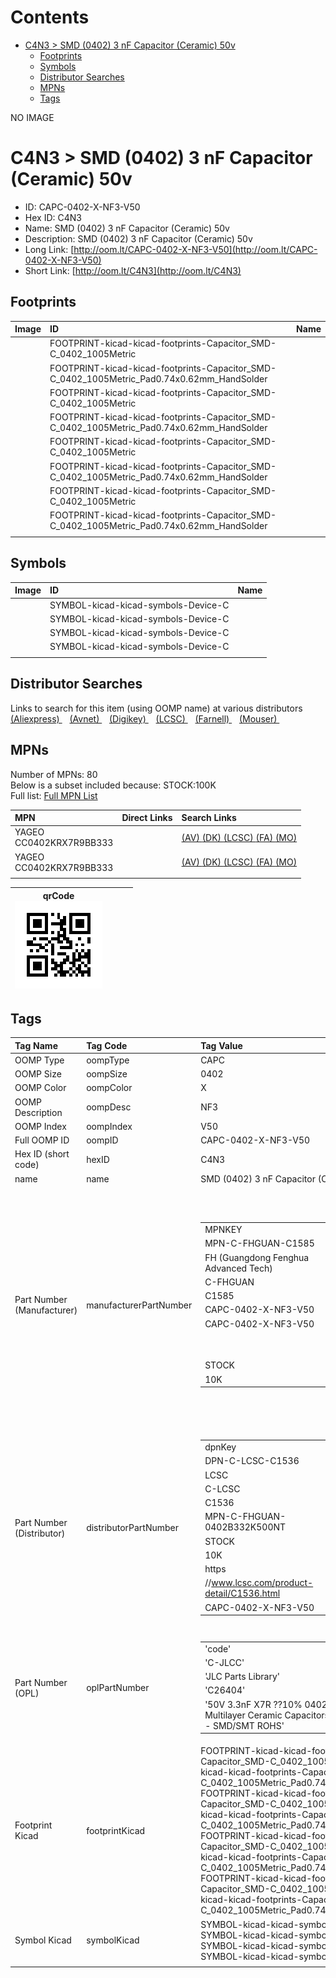 



Contents
========

* [C4N3 > SMD (0402) 3 nF Capacitor (Ceramic) 50v](#c4n3--smd-0402-3-nf-capacitor-ceramic-50v)
	* [Footprints](#footprints)
	* [Symbols](#symbols)
	* [Distributor Searches](#distributor-searches)
	* [MPNs](#mpns)
	* [Tags](#tags)
  
NO IMAGE  
# C4N3 > SMD (0402) 3 nF Capacitor (Ceramic) 50v

- ID: CAPC-0402-X-NF3-V50
- Hex ID: C4N3
- Name: SMD (0402) 3 nF Capacitor (Ceramic) 50v
- Description: SMD (0402) 3 nF Capacitor (Ceramic) 50v
- Long Link: [http://oom.lt/CAPC-0402-X-NF3-V50](http://oom.lt/CAPC-0402-X-NF3-V50)
- Short Link: [http://oom.lt/C4N3](http://oom.lt/C4N3)

## Footprints
  

|Image|ID|Name|
| :--- | :--- | :--- |
||FOOTPRINT-kicad-kicad-footprints-Capacitor_SMD-C_0402_1005Metric||
||FOOTPRINT-kicad-kicad-footprints-Capacitor_SMD-C_0402_1005Metric_Pad0.74x0.62mm_HandSolder||
||FOOTPRINT-kicad-kicad-footprints-Capacitor_SMD-C_0402_1005Metric||
||FOOTPRINT-kicad-kicad-footprints-Capacitor_SMD-C_0402_1005Metric_Pad0.74x0.62mm_HandSolder||
||FOOTPRINT-kicad-kicad-footprints-Capacitor_SMD-C_0402_1005Metric||
||FOOTPRINT-kicad-kicad-footprints-Capacitor_SMD-C_0402_1005Metric_Pad0.74x0.62mm_HandSolder||
||FOOTPRINT-kicad-kicad-footprints-Capacitor_SMD-C_0402_1005Metric||
||FOOTPRINT-kicad-kicad-footprints-Capacitor_SMD-C_0402_1005Metric_Pad0.74x0.62mm_HandSolder||
||||

## Symbols
  

|Image|ID|Name|
| :--- | :--- | :--- |
|![]()|SYMBOL-kicad-kicad-symbols-Device-C||
|![]()|SYMBOL-kicad-kicad-symbols-Device-C||
|![]()|SYMBOL-kicad-kicad-symbols-Device-C||
|![]()|SYMBOL-kicad-kicad-symbols-Device-C||
||||

## Distributor Searches
  
Links to search for this item (using OOMP name) at various distributors  
[(Aliexpress) ](https://www.aliexpress.com/wholesale?SearchText=1117SMD+0402+3+nF+Capacitor+Ceramic+50v)&nbsp;&nbsp;&nbsp;[(Avnet) ](https://www.avnet.com/shop/us/search/SMD+0402+3+nF+Capacitor+Ceramic+50v)&nbsp;&nbsp;&nbsp;[(Digikey) ](https://www.digikey.co.uk/en/products/result?s=SMD+0402+3+nF+Capacitor+Ceramic+50v)&nbsp;&nbsp;&nbsp;[(LCSC) ](https://www.lcsc.com/search?q=SMD+0402+3+nF+Capacitor+Ceramic+50v)&nbsp;&nbsp;&nbsp;[(Farnell) ](https://uk.farnell.com/search?st=SMD+0402+3+nF+Capacitor+Ceramic+50v)&nbsp;&nbsp;&nbsp;[(Mouser) ](https://www.mouser.com/c/?q=SMD+0402+3+nF+Capacitor+Ceramic+50v)&nbsp;&nbsp;&nbsp;
## MPNs
  
Number of MPNs: 80<br>Below is a subset included because: STOCK:100K <br>Full list: [Full MPN List](MPNLIST.md)  

|MPN|Direct Links|Search Links|
| :--- | :--- | :--- |
|YAGEO<br>CC0402KRX7R9BB333||[(AV) ](https://www.avnet.com/shop/us/search/CC0402KRX7R9BB333)[(DK) ](https://www.digikey.co.uk/products/en?keywords=CC0402KRX7R9BB333)[(LCSC) ](https://www.lcsc.com/search?q=CC0402KRX7R9BB333)[(FA) ](https://uk.farnell.com/search?st=CC0402KRX7R9BB333)[(MO) ](https://www.mouser.com/c/?q=CC0402KRX7R9BB333)|
|YAGEO<br>CC0402KRX7R9BB333||[(AV) ](https://www.avnet.com/shop/us/search/CC0402KRX7R9BB333)[(DK) ](https://www.digikey.co.uk/products/en?keywords=CC0402KRX7R9BB333)[(LCSC) ](https://www.lcsc.com/search?q=CC0402KRX7R9BB333)[(FA) ](https://uk.farnell.com/search?st=CC0402KRX7R9BB333)[(MO) ](https://www.mouser.com/c/?q=CC0402KRX7R9BB333)|
||||
  

|qrCode<br>[![](https://raw.githubusercontent.com/oomlout/oomlout_OOMP_parts_V2/main/CAPC/0402/X/NF3/V50/qrCode_140.png)](https://github.com/oomlout/oomlout_OOMP_parts_V2/tree/main/CAPC/0402/X/NF3/V50/qrCode.png)||||
| :---: | :---: | :---: | :---: |

## Tags
  

|Tag Name|Tag Code|Tag Value|
| :--- | :--- | :--- |
|OOMP Type|oompType|CAPC|
|OOMP Size|oompSize|0402|
|OOMP Color|oompColor|X|
|OOMP Description|oompDesc|NF3|
|OOMP Index|oompIndex|V50|
|Full OOMP ID|oompID|CAPC-0402-X-NF3-V50|
|Hex ID (short code)|hexID|C4N3|
|name|name|SMD (0402) 3 nF Capacitor (Ceramic) 50v|
|Part Number (Manufacturer)|manufacturerPartNumber|<table><tr><td>MPNKEY</td></tr><tr><td> MPN-C-FHGUAN-C1585</td><td> MANUFACTURER</td></tr><tr><td> FH (Guangdong Fenghua Advanced Tech)</td><td> MANUCODE</td></tr><tr><td> C-FHGUAN</td><td> MPN</td></tr><tr><td> C1585</td><td> OOMPIDPARTIAL</td></tr><tr><td> CAPC-0402-X-NF3-V50</td><td> OOMPID</td></tr><tr><td> CAPC-0402-X-NF3-V50</td><td> LINK</td></tr><tr><td> </td><td> DESCRIPTION</td></tr><tr><td> </td><td> TAGS</td></tr><tr><td> STOCK</td></tr><tr><td>10K</td></tr></table></td><td> <table><tr><td>MPNKEY</td></tr><tr><td> MPN-C-SAMSUN-CL05B332KB5NNNC</td><td> MANUFACTURER</td></tr><tr><td> Samsung Electro-Mechanics</td><td> MANUCODE</td></tr><tr><td> C-SAMSUN</td><td> MPN</td></tr><tr><td> CL05B332KB5NNNC</td><td> OOMPIDPARTIAL</td></tr><tr><td> CAPC-0402-X-NF3-V50</td><td> OOMPID</td></tr><tr><td> CAPC-0402-X-NF3-V50</td><td> LINK</td></tr><tr><td> </td><td> DESCRIPTION</td></tr><tr><td> </td><td> TAGS</td></tr><tr><td> STOCK</td></tr><tr><td>10K</td></tr></table></td><td> <table><tr><td>MPNKEY</td></tr><tr><td> MPN-C-MURATA-GRM155B11H332KA01D</td><td> MANUFACTURER</td></tr><tr><td> Murata Electronics</td><td> MANUCODE</td></tr><tr><td> C-MURATA</td><td> MPN</td></tr><tr><td> GRM155B11H332KA01D</td><td> OOMPIDPARTIAL</td></tr><tr><td> CAPC-0402-X-NF3-V50</td><td> OOMPID</td></tr><tr><td> CAPC-0402-X-NF3-V50</td><td> LINK</td></tr><tr><td> </td><td> DESCRIPTION</td></tr><tr><td> </td><td> TAGS</td></tr><tr><td> </td></tr></table></td><td> <table><tr><td>MPNKEY</td></tr><tr><td> MPN-C-MURATA-GRM155R71H332KA01D</td><td> MANUFACTURER</td></tr><tr><td> Murata Electronics</td><td> MANUCODE</td></tr><tr><td> C-MURATA</td><td> MPN</td></tr><tr><td> GRM155R71H332KA01D</td><td> OOMPIDPARTIAL</td></tr><tr><td> CAPC-0402-X-NF3-V50</td><td> OOMPID</td></tr><tr><td> CAPC-0402-X-NF3-V50</td><td> LINK</td></tr><tr><td> </td><td> DESCRIPTION</td></tr><tr><td> </td><td> TAGS</td></tr><tr><td> STOCK</td></tr><tr><td>1K</td></tr></table></td><td> <table><tr><td>MPNKEY</td></tr><tr><td> MPN-C-YAGEO-CC0402KRX7R9BB333</td><td> MANUFACTURER</td></tr><tr><td> YAGEO</td><td> MANUCODE</td></tr><tr><td> C-YAGEO</td><td> MPN</td></tr><tr><td> CC0402KRX7R9BB333</td><td> OOMPIDPARTIAL</td></tr><tr><td> CAPC-0402-X-NF3-V50</td><td> OOMPID</td></tr><tr><td> CAPC-0402-X-NF3-V50</td><td> LINK</td></tr><tr><td> </td><td> DESCRIPTION</td></tr><tr><td> </td><td> TAGS</td></tr><tr><td> STOCK</td></tr><tr><td>100K</td></tr></table></td><td> <table><tr><td>MPNKEY</td></tr><tr><td> MPN-C-YAGEO-CC0402KRX7R9BB332</td><td> MANUFACTURER</td></tr><tr><td> YAGEO</td><td> MANUCODE</td></tr><tr><td> C-YAGEO</td><td> MPN</td></tr><tr><td> CC0402KRX7R9BB332</td><td> OOMPIDPARTIAL</td></tr><tr><td> CAPC-0402-X-NF3-V50</td><td> OOMPID</td></tr><tr><td> CAPC-0402-X-NF3-V50</td><td> LINK</td></tr><tr><td> </td><td> DESCRIPTION</td></tr><tr><td> </td><td> TAGS</td></tr><tr><td> STOCK</td></tr><tr><td>10K</td></tr></table></td><td> <table><tr><td>MPNKEY</td></tr><tr><td> MPN-C-EYANGS-C0402X7R332K500NTB</td><td> MANUFACTURER</td></tr><tr><td> EYANG(Shenzhen Eyang Tech Development)</td><td> MANUCODE</td></tr><tr><td> C-EYANGS</td><td> MPN</td></tr><tr><td> C0402X7R332K500NTB</td><td> OOMPIDPARTIAL</td></tr><tr><td> CAPC-0402-X-NF3-V50</td><td> OOMPID</td></tr><tr><td> CAPC-0402-X-NF3-V50</td><td> LINK</td></tr><tr><td> </td><td> DESCRIPTION</td></tr><tr><td> </td><td> TAGS</td></tr><tr><td> STOCK</td></tr><tr><td>1K</td></tr></table></td><td> <table><tr><td>MPNKEY</td></tr><tr><td> MPN-C-MURATA-GCM155R71H333KE02D</td><td> MANUFACTURER</td></tr><tr><td> Murata Electronics</td><td> MANUCODE</td></tr><tr><td> C-MURATA</td><td> MPN</td></tr><tr><td> GCM155R71H333KE02D</td><td> OOMPIDPARTIAL</td></tr><tr><td> CAPC-0402-X-NF3-V50</td><td> OOMPID</td></tr><tr><td> CAPC-0402-X-NF3-V50</td><td> LINK</td></tr><tr><td> </td><td> DESCRIPTION</td></tr><tr><td> </td><td> TAGS</td></tr><tr><td> </td></tr></table></td><td> <table><tr><td>MPNKEY</td></tr><tr><td> MPN-C-DARFON-C1005X7R332KGTS</td><td> MANUFACTURER</td></tr><tr><td> Darfon Elec</td><td> MANUCODE</td></tr><tr><td> C-DARFON</td><td> MPN</td></tr><tr><td> C1005X7R332KGTS</td><td> OOMPIDPARTIAL</td></tr><tr><td> CAPC-0402-X-NF3-V50</td><td> OOMPID</td></tr><tr><td> CAPC-0402-X-NF3-V50</td><td> LINK</td></tr><tr><td> </td><td> DESCRIPTION</td></tr><tr><td> </td><td> TAGS</td></tr><tr><td> STOCK</td></tr><tr><td>10K</td></tr></table></td><td> <table><tr><td>MPNKEY</td></tr><tr><td> MPN-C-MURATA-GCM155R71H332KA37D</td><td> MANUFACTURER</td></tr><tr><td> Murata Electronics</td><td> MANUCODE</td></tr><tr><td> C-MURATA</td><td> MPN</td></tr><tr><td> GCM155R71H332KA37D</td><td> OOMPIDPARTIAL</td></tr><tr><td> CAPC-0402-X-NF3-V50</td><td> OOMPID</td></tr><tr><td> CAPC-0402-X-NF3-V50</td><td> LINK</td></tr><tr><td> </td><td> DESCRIPTION</td></tr><tr><td> </td><td> TAGS</td></tr><tr><td> STOCK</td></tr><tr><td>10K</td></tr></table></td><td> <table><tr><td>MPNKEY</td></tr><tr><td> MPN-C-KYOCER-04025C332KAT2A</td><td> MANUFACTURER</td></tr><tr><td> Kyocera AVX</td><td> MANUCODE</td></tr><tr><td> C-KYOCER</td><td> MPN</td></tr><tr><td> 04025C332KAT2A</td><td> OOMPIDPARTIAL</td></tr><tr><td> CAPC-0402-X-NF3-V50</td><td> OOMPID</td></tr><tr><td> CAPC-0402-X-NF3-V50</td><td> LINK</td></tr><tr><td> </td><td> DESCRIPTION</td></tr><tr><td> </td><td> TAGS</td></tr><tr><td> </td></tr></table></td><td> <table><tr><td>MPNKEY</td></tr><tr><td> MPN-C-EYANGS-C0402X7R332M500NTB</td><td> MANUFACTURER</td></tr><tr><td> EYANG(Shenzhen Eyang Tech Development)</td><td> MANUCODE</td></tr><tr><td> C-EYANGS</td><td> MPN</td></tr><tr><td> C0402X7R332M500NTB</td><td> OOMPIDPARTIAL</td></tr><tr><td> CAPC-0402-X-NF3-V50</td><td> OOMPID</td></tr><tr><td> CAPC-0402-X-NF3-V50</td><td> LINK</td></tr><tr><td> </td><td> DESCRIPTION</td></tr><tr><td> </td><td> TAGS</td></tr><tr><td> STOCK</td></tr><tr><td>1K</td></tr></table></td><td> <table><tr><td>MPNKEY</td></tr><tr><td> MPN-C-WALSIN-0402B332J500CT</td><td> MANUFACTURER</td></tr><tr><td> Walsin Tech Corp</td><td> MANUCODE</td></tr><tr><td> C-WALSIN</td><td> MPN</td></tr><tr><td> 0402B332J500CT</td><td> OOMPIDPARTIAL</td></tr><tr><td> CAPC-0402-X-NF3-V50</td><td> OOMPID</td></tr><tr><td> CAPC-0402-X-NF3-V50</td><td> LINK</td></tr><tr><td> </td><td> DESCRIPTION</td></tr><tr><td> </td><td> TAGS</td></tr><tr><td> STOCK</td></tr><tr><td>1K</td></tr></table></td><td> <table><tr><td>MPNKEY</td></tr><tr><td> MPN-C-WALSIN-0402B332M500CT</td><td> MANUFACTURER</td></tr><tr><td> Walsin Tech Corp</td><td> MANUCODE</td></tr><tr><td> C-WALSIN</td><td> MPN</td></tr><tr><td> 0402B332M500CT</td><td> OOMPIDPARTIAL</td></tr><tr><td> CAPC-0402-X-NF3-V50</td><td> OOMPID</td></tr><tr><td> CAPC-0402-X-NF3-V50</td><td> LINK</td></tr><tr><td> </td><td> DESCRIPTION</td></tr><tr><td> </td><td> TAGS</td></tr><tr><td> STOCK</td></tr><tr><td>1K</td></tr></table></td><td> <table><tr><td>MPNKEY</td></tr><tr><td> MPN-C-WALSIN-0402B332K500CT</td><td> MANUFACTURER</td></tr><tr><td> Walsin Tech Corp</td><td> MANUCODE</td></tr><tr><td> C-WALSIN</td><td> MPN</td></tr><tr><td> 0402B332K500CT</td><td> OOMPIDPARTIAL</td></tr><tr><td> CAPC-0402-X-NF3-V50</td><td> OOMPID</td></tr><tr><td> CAPC-0402-X-NF3-V50</td><td> LINK</td></tr><tr><td> </td><td> DESCRIPTION</td></tr><tr><td> </td><td> TAGS</td></tr><tr><td> STOCK</td></tr><tr><td>1K</td></tr></table></td><td> <table><tr><td>MPNKEY</td></tr><tr><td> MPN-C-WALSIN-0402B333K500CT</td><td> MANUFACTURER</td></tr><tr><td> Walsin Tech Corp</td><td> MANUCODE</td></tr><tr><td> C-WALSIN</td><td> MPN</td></tr><tr><td> 0402B333K500CT</td><td> OOMPIDPARTIAL</td></tr><tr><td> CAPC-0402-X-NF3-V50</td><td> OOMPID</td></tr><tr><td> CAPC-0402-X-NF3-V50</td><td> LINK</td></tr><tr><td> </td><td> DESCRIPTION</td></tr><tr><td> </td><td> TAGS</td></tr><tr><td> STOCK</td></tr><tr><td>1K</td></tr></table></td><td> <table><tr><td>MPNKEY</td></tr><tr><td> MPN-C-SAMSUN-CL05B332KB5VPNC</td><td> MANUFACTURER</td></tr><tr><td> Samsung Electro-Mechanics</td><td> MANUCODE</td></tr><tr><td> C-SAMSUN</td><td> MPN</td></tr><tr><td> CL05B332KB5VPNC</td><td> OOMPIDPARTIAL</td></tr><tr><td> CAPC-0402-X-NF3-V50</td><td> OOMPID</td></tr><tr><td> CAPC-0402-X-NF3-V50</td><td> LINK</td></tr><tr><td> </td><td> DESCRIPTION</td></tr><tr><td> </td><td> TAGS</td></tr><tr><td> STOCK</td></tr><tr><td>1K</td></tr></table></td><td> <table><tr><td>MPNKEY</td></tr><tr><td> MPN-C-DARFON-C1005X7R332MGTS</td><td> MANUFACTURER</td></tr><tr><td> Darfon Elec</td><td> MANUCODE</td></tr><tr><td> C-DARFON</td><td> MPN</td></tr><tr><td> C1005X7R332MGTS</td><td> OOMPIDPARTIAL</td></tr><tr><td> CAPC-0402-X-NF3-V50</td><td> OOMPID</td></tr><tr><td> CAPC-0402-X-NF3-V50</td><td> LINK</td></tr><tr><td> </td><td> DESCRIPTION</td></tr><tr><td> </td><td> TAGS</td></tr><tr><td> </td></tr></table></td><td> <table><tr><td>MPNKEY</td></tr><tr><td> MPN-C-WALSIN-MT15B332K500CT</td><td> MANUFACTURER</td></tr><tr><td> Walsin Tech Corp</td><td> MANUCODE</td></tr><tr><td> C-WALSIN</td><td> MPN</td></tr><tr><td> MT15B332K500CT</td><td> OOMPIDPARTIAL</td></tr><tr><td> CAPC-0402-X-NF3-V50</td><td> OOMPID</td></tr><tr><td> CAPC-0402-X-NF3-V50</td><td> LINK</td></tr><tr><td> </td><td> DESCRIPTION</td></tr><tr><td> </td><td> TAGS</td></tr><tr><td> STOCK</td></tr><tr><td>1K</td></tr></table></td><td> <table><tr><td>MPNKEY</td></tr><tr><td> MPN-C-YAGEO-AC0402KRX7R9BB332</td><td> MANUFACTURER</td></tr><tr><td> YAGEO</td><td> MANUCODE</td></tr><tr><td> C-YAGEO</td><td> MPN</td></tr><tr><td> AC0402KRX7R9BB332</td><td> OOMPIDPARTIAL</td></tr><tr><td> CAPC-0402-X-NF3-V50</td><td> OOMPID</td></tr><tr><td> CAPC-0402-X-NF3-V50</td><td> LINK</td></tr><tr><td> </td><td> DESCRIPTION</td></tr><tr><td> </td><td> TAGS</td></tr><tr><td> STOCK</td></tr><tr><td>1K</td></tr></table></td><td> <table><tr><td>MPNKEY</td></tr><tr><td> MPN-C-TDK-CGA2B2X7R1H332KT0Y0F</td><td> MANUFACTURER</td></tr><tr><td> TDK</td><td> MANUCODE</td></tr><tr><td> C-TDK</td><td> MPN</td></tr><tr><td> CGA2B2X7R1H332KT0Y0F</td><td> OOMPIDPARTIAL</td></tr><tr><td> CAPC-0402-X-NF3-V50</td><td> OOMPID</td></tr><tr><td> CAPC-0402-X-NF3-V50</td><td> LINK</td></tr><tr><td> </td><td> DESCRIPTION</td></tr><tr><td> </td><td> TAGS</td></tr><tr><td> STOCK</td></tr><tr><td>10K</td></tr></table></td><td> <table><tr><td>MPNKEY</td></tr><tr><td> MPN-C-TDK-CGA2B3X7R1H333KT0Y0F</td><td> MANUFACTURER</td></tr><tr><td> TDK</td><td> MANUCODE</td></tr><tr><td> C-TDK</td><td> MPN</td></tr><tr><td> CGA2B3X7R1H333KT0Y0F</td><td> OOMPIDPARTIAL</td></tr><tr><td> CAPC-0402-X-NF3-V50</td><td> OOMPID</td></tr><tr><td> CAPC-0402-X-NF3-V50</td><td> LINK</td></tr><tr><td> </td><td> DESCRIPTION</td></tr><tr><td> </td><td> TAGS</td></tr><tr><td> STOCK</td></tr><tr><td>10K</td></tr></table></td><td> <table><tr><td>MPNKEY</td></tr><tr><td> MPN-C-PSAPRO-FN15X332K500PNG</td><td> MANUFACTURER</td></tr><tr><td> PSA(Prosperity Dielectrics)</td><td> MANUCODE</td></tr><tr><td> C-PSAPRO</td><td> MPN</td></tr><tr><td> FN15X332K500PNG</td><td> OOMPIDPARTIAL</td></tr><tr><td> CAPC-0402-X-NF3-V50</td><td> OOMPID</td></tr><tr><td> CAPC-0402-X-NF3-V50</td><td> LINK</td></tr><tr><td> </td><td> DESCRIPTION</td></tr><tr><td> </td><td> TAGS</td></tr><tr><td> STOCK</td></tr><tr><td>1K</td></tr></table></td><td> <table><tr><td>MPNKEY</td></tr><tr><td> MPN-C-TAIYOY-UMK105B7332KVHF</td><td> MANUFACTURER</td></tr><tr><td> Taiyo Yuden</td><td> MANUCODE</td></tr><tr><td> C-TAIYOY</td><td> MPN</td></tr><tr><td> UMK105B7332KVHF</td><td> OOMPIDPARTIAL</td></tr><tr><td> CAPC-0402-X-NF3-V50</td><td> OOMPID</td></tr><tr><td> CAPC-0402-X-NF3-V50</td><td> LINK</td></tr><tr><td> </td><td> DESCRIPTION</td></tr><tr><td> </td><td> TAGS</td></tr><tr><td> STOCK</td></tr><tr><td>10K</td></tr></table></td><td> <table><tr><td>MPNKEY</td></tr><tr><td> MPN-C-WALSIN-0402F333Z500CT</td><td> MANUFACTURER</td></tr><tr><td> Walsin Tech Corp</td><td> MANUCODE</td></tr><tr><td> C-WALSIN</td><td> MPN</td></tr><tr><td> 0402F333Z500CT</td><td> OOMPIDPARTIAL</td></tr><tr><td> CAPC-0402-X-NF3-V50</td><td> OOMPID</td></tr><tr><td> CAPC-0402-X-NF3-V50</td><td> LINK</td></tr><tr><td> </td><td> DESCRIPTION</td></tr><tr><td> </td><td> TAGS</td></tr><tr><td> STOCK</td></tr><tr><td>1K</td></tr></table></td><td> <table><tr><td>MPNKEY</td></tr><tr><td> MPN-C-MURATA-GRM155R71H332JA01D</td><td> MANUFACTURER</td></tr><tr><td> Murata Electronics</td><td> MANUCODE</td></tr><tr><td> C-MURATA</td><td> MPN</td></tr><tr><td> GRM155R71H332JA01D</td><td> OOMPIDPARTIAL</td></tr><tr><td> CAPC-0402-X-NF3-V50</td><td> OOMPID</td></tr><tr><td> CAPC-0402-X-NF3-V50</td><td> LINK</td></tr><tr><td> </td><td> DESCRIPTION</td></tr><tr><td> </td><td> TAGS</td></tr><tr><td> </td></tr></table></td><td> <table><tr><td>MPNKEY</td></tr><tr><td> MPN-C-MURATA-GRM155R71H333KE14D</td><td> MANUFACTURER</td></tr><tr><td> Murata Electronics</td><td> MANUCODE</td></tr><tr><td> C-MURATA</td><td> MPN</td></tr><tr><td> GRM155R71H333KE14D</td><td> OOMPIDPARTIAL</td></tr><tr><td> CAPC-0402-X-NF3-V50</td><td> OOMPID</td></tr><tr><td> CAPC-0402-X-NF3-V50</td><td> LINK</td></tr><tr><td> </td><td> DESCRIPTION</td></tr><tr><td> </td><td> TAGS</td></tr><tr><td> STOCK</td></tr><tr><td>1K</td></tr></table></td><td> <table><tr><td>MPNKEY</td></tr><tr><td> MPN-C-SAMSUN-CL05B333KB5VPNC</td><td> MANUFACTURER</td></tr><tr><td> Samsung Electro-Mechanics</td><td> MANUCODE</td></tr><tr><td> C-SAMSUN</td><td> MPN</td></tr><tr><td> CL05B333KB5VPNC</td><td> OOMPIDPARTIAL</td></tr><tr><td> CAPC-0402-X-NF3-V50</td><td> OOMPID</td></tr><tr><td> CAPC-0402-X-NF3-V50</td><td> LINK</td></tr><tr><td> </td><td> DESCRIPTION</td></tr><tr><td> </td><td> TAGS</td></tr><tr><td> </td></tr></table></td><td> <table><tr><td>MPNKEY</td></tr><tr><td> MPN-C-FHGUAN-0402B333K500NT</td><td> MANUFACTURER</td></tr><tr><td> FH (Guangdong Fenghua Advanced Tech)</td><td> MANUCODE</td></tr><tr><td> C-FHGUAN</td><td> MPN</td></tr><tr><td> 0402B333K500NT</td><td> OOMPIDPARTIAL</td></tr><tr><td> CAPC-0402-X-NF3-V50</td><td> OOMPID</td></tr><tr><td> CAPC-0402-X-NF3-V50</td><td> LINK</td></tr><tr><td> </td><td> DESCRIPTION</td></tr><tr><td> </td><td> TAGS</td></tr><tr><td> STOCK</td></tr><tr><td>10K</td></tr></table></td><td> <table><tr><td>MPNKEY</td></tr><tr><td> MPN-C-VIIYON-V332K0402X7R500NBT</td><td> MANUFACTURER</td></tr><tr><td> VIIYONG</td><td> MANUCODE</td></tr><tr><td> C-VIIYON</td><td> MPN</td></tr><tr><td> V332K0402X7R500NBT</td><td> OOMPIDPARTIAL</td></tr><tr><td> CAPC-0402-X-NF3-V50</td><td> OOMPID</td></tr><tr><td> CAPC-0402-X-NF3-V50</td><td> LINK</td></tr><tr><td> </td><td> DESCRIPTION</td></tr><tr><td> </td><td> TAGS</td></tr><tr><td> </td></tr></table></td><td> <table><tr><td>MPNKEY</td></tr><tr><td> MPN-C-YAGEO-CC0402KRX5R9BB333</td><td> MANUFACTURER</td></tr><tr><td> YAGEO</td><td> MANUCODE</td></tr><tr><td> C-YAGEO</td><td> MPN</td></tr><tr><td> CC0402KRX5R9BB333</td><td> OOMPIDPARTIAL</td></tr><tr><td> CAPC-0402-X-NF3-V50</td><td> OOMPID</td></tr><tr><td> CAPC-0402-X-NF3-V50</td><td> LINK</td></tr><tr><td> </td><td> DESCRIPTION</td></tr><tr><td> </td><td> TAGS</td></tr><tr><td> </td></tr></table></td><td> <table><tr><td>MPNKEY</td></tr><tr><td> MPN-C-YAGEO-CC0402JRX7R9BB332</td><td> MANUFACTURER</td></tr><tr><td> YAGEO</td><td> MANUCODE</td></tr><tr><td> C-YAGEO</td><td> MPN</td></tr><tr><td> CC0402JRX7R9BB332</td><td> OOMPIDPARTIAL</td></tr><tr><td> CAPC-0402-X-NF3-V50</td><td> OOMPID</td></tr><tr><td> CAPC-0402-X-NF3-V50</td><td> LINK</td></tr><tr><td> </td><td> DESCRIPTION</td></tr><tr><td> </td><td> TAGS</td></tr><tr><td> </td></tr></table></td><td> <table><tr><td>MPNKEY</td></tr><tr><td> MPN-C-YAGEO-CC0402JRX7R9BB333</td><td> MANUFACTURER</td></tr><tr><td> YAGEO</td><td> MANUCODE</td></tr><tr><td> C-YAGEO</td><td> MPN</td></tr><tr><td> CC0402JRX7R9BB333</td><td> OOMPIDPARTIAL</td></tr><tr><td> CAPC-0402-X-NF3-V50</td><td> OOMPID</td></tr><tr><td> CAPC-0402-X-NF3-V50</td><td> LINK</td></tr><tr><td> </td><td> DESCRIPTION</td></tr><tr><td> </td><td> TAGS</td></tr><tr><td> STOCK</td></tr><tr><td>1K</td></tr></table></td><td> <table><tr><td>MPNKEY</td></tr><tr><td> MPN-C-KEMET-C0402C332K5RAC7867</td><td> MANUFACTURER</td></tr><tr><td> KEMET</td><td> MANUCODE</td></tr><tr><td> C-KEMET</td><td> MPN</td></tr><tr><td> C0402C332K5RAC7867</td><td> OOMPIDPARTIAL</td></tr><tr><td> CAPC-0402-X-NF3-V50</td><td> OOMPID</td></tr><tr><td> CAPC-0402-X-NF3-V50</td><td> LINK</td></tr><tr><td> </td><td> DESCRIPTION</td></tr><tr><td> </td><td> TAGS</td></tr><tr><td> </td></tr></table></td><td> <table><tr><td>MPNKEY</td></tr><tr><td> MPN-C-TDK-C1005X7R1H332KT000F</td><td> MANUFACTURER</td></tr><tr><td> TDK</td><td> MANUCODE</td></tr><tr><td> C-TDK</td><td> MPN</td></tr><tr><td> C1005X7R1H332KT000F</td><td> OOMPIDPARTIAL</td></tr><tr><td> CAPC-0402-X-NF3-V50</td><td> OOMPID</td></tr><tr><td> CAPC-0402-X-NF3-V50</td><td> LINK</td></tr><tr><td> </td><td> DESCRIPTION</td></tr><tr><td> </td><td> TAGS</td></tr><tr><td> </td></tr></table></td><td> <table><tr><td>MPNKEY</td></tr><tr><td> MPN-C-CCTC-TCC0402X7R332K500AT</td><td> MANUFACTURER</td></tr><tr><td> CCTC</td><td> MANUCODE</td></tr><tr><td> C-CCTC</td><td> MPN</td></tr><tr><td> TCC0402X7R332K500AT</td><td> OOMPIDPARTIAL</td></tr><tr><td> CAPC-0402-X-NF3-V50</td><td> OOMPID</td></tr><tr><td> CAPC-0402-X-NF3-V50</td><td> LINK</td></tr><tr><td> </td><td> DESCRIPTION</td></tr><tr><td> </td><td> TAGS</td></tr><tr><td> STOCK</td></tr><tr><td>10K</td></tr></table></td><td> <table><tr><td>MPNKEY</td></tr><tr><td> MPN-C-TDK-CGA2B2X7R1H332K050BA</td><td> MANUFACTURER</td></tr><tr><td> TDK</td><td> MANUCODE</td></tr><tr><td> C-TDK</td><td> MPN</td></tr><tr><td> CGA2B2X7R1H332K050BA</td><td> OOMPIDPARTIAL</td></tr><tr><td> CAPC-0402-X-NF3-V50</td><td> OOMPID</td></tr><tr><td> CAPC-0402-X-NF3-V50</td><td> LINK</td></tr><tr><td> </td><td> DESCRIPTION</td></tr><tr><td> </td><td> TAGS</td></tr><tr><td> </td></tr></table></td><td> <table><tr><td>MPNKEY</td></tr><tr><td> MPN-C-KEMET-C0402C332K5RECAUTO</td><td> MANUFACTURER</td></tr><tr><td> KEMET</td><td> MANUCODE</td></tr><tr><td> C-KEMET</td><td> MPN</td></tr><tr><td> C0402C332K5RECAUTO</td><td> OOMPIDPARTIAL</td></tr><tr><td> CAPC-0402-X-NF3-V50</td><td> OOMPID</td></tr><tr><td> CAPC-0402-X-NF3-V50</td><td> LINK</td></tr><tr><td> </td><td> DESCRIPTION</td></tr><tr><td> </td><td> TAGS</td></tr><tr><td> </td></tr></table></td><td> <table><tr><td>MPNKEY</td></tr><tr><td> MPN-C-VISHAY-VJ0402Y332KLAAJ32</td><td> MANUFACTURER</td></tr><tr><td> Vishay Intertech</td><td> MANUCODE</td></tr><tr><td> C-VISHAY</td><td> MPN</td></tr><tr><td> VJ0402Y332KLAAJ32</td><td> OOMPIDPARTIAL</td></tr><tr><td> CAPC-0402-X-NF3-V50</td><td> OOMPID</td></tr><tr><td> CAPC-0402-X-NF3-V50</td><td> LINK</td></tr><tr><td> </td><td> DESCRIPTION</td></tr><tr><td> </td><td> TAGS</td></tr><tr><td> </td></tr></table></td><td> <table><tr><td>MPNKEY</td></tr><tr><td> MPN-C-MURATA-GRM1555C1H332JE01D</td><td> MANUFACTURER</td></tr><tr><td> Murata Electronics</td><td> MANUCODE</td></tr><tr><td> C-MURATA</td><td> MPN</td></tr><tr><td> GRM1555C1H332JE01D</td><td> OOMPIDPARTIAL</td></tr><tr><td> CAPC-0402-X-NF3-V50</td><td> OOMPID</td></tr><tr><td> CAPC-0402-X-NF3-V50</td><td> LINK</td></tr><tr><td> </td><td> DESCRIPTION</td></tr><tr><td> </td><td> TAGS</td></tr><tr><td> </td></tr></table></td><td> <table><tr><td>MPNKEY</td></tr><tr><td> MPN-C-FHGUAN-C1585</td><td> MANUFACTURER</td></tr><tr><td> FH (Guangdong Fenghua Advanced Tech)</td><td> MANUCODE</td></tr><tr><td> C-FHGUAN</td><td> MPN</td></tr><tr><td> C1585</td><td> OOMPIDPARTIAL</td></tr><tr><td> CAPC-0402-X-NF3-V50</td><td> OOMPID</td></tr><tr><td> CAPC-0402-X-NF3-V50</td><td> LINK</td></tr><tr><td> </td><td> DESCRIPTION</td></tr><tr><td> </td><td> TAGS</td></tr><tr><td> STOCK</td></tr><tr><td>10K</td></tr></table></td><td> <table><tr><td>MPNKEY</td></tr><tr><td> MPN-C-SAMSUN-CL05B332KB5NNNC</td><td> MANUFACTURER</td></tr><tr><td> Samsung Electro-Mechanics</td><td> MANUCODE</td></tr><tr><td> C-SAMSUN</td><td> MPN</td></tr><tr><td> CL05B332KB5NNNC</td><td> OOMPIDPARTIAL</td></tr><tr><td> CAPC-0402-X-NF3-V50</td><td> OOMPID</td></tr><tr><td> CAPC-0402-X-NF3-V50</td><td> LINK</td></tr><tr><td> </td><td> DESCRIPTION</td></tr><tr><td> </td><td> TAGS</td></tr><tr><td> STOCK</td></tr><tr><td>10K</td></tr></table></td><td> <table><tr><td>MPNKEY</td></tr><tr><td> MPN-C-MURATA-GRM155B11H332KA01D</td><td> MANUFACTURER</td></tr><tr><td> Murata Electronics</td><td> MANUCODE</td></tr><tr><td> C-MURATA</td><td> MPN</td></tr><tr><td> GRM155B11H332KA01D</td><td> OOMPIDPARTIAL</td></tr><tr><td> CAPC-0402-X-NF3-V50</td><td> OOMPID</td></tr><tr><td> CAPC-0402-X-NF3-V50</td><td> LINK</td></tr><tr><td> </td><td> DESCRIPTION</td></tr><tr><td> </td><td> TAGS</td></tr><tr><td> </td></tr></table></td><td> <table><tr><td>MPNKEY</td></tr><tr><td> MPN-C-MURATA-GRM155R71H332KA01D</td><td> MANUFACTURER</td></tr><tr><td> Murata Electronics</td><td> MANUCODE</td></tr><tr><td> C-MURATA</td><td> MPN</td></tr><tr><td> GRM155R71H332KA01D</td><td> OOMPIDPARTIAL</td></tr><tr><td> CAPC-0402-X-NF3-V50</td><td> OOMPID</td></tr><tr><td> CAPC-0402-X-NF3-V50</td><td> LINK</td></tr><tr><td> </td><td> DESCRIPTION</td></tr><tr><td> </td><td> TAGS</td></tr><tr><td> STOCK</td></tr><tr><td>1K</td></tr></table></td><td> <table><tr><td>MPNKEY</td></tr><tr><td> MPN-C-YAGEO-CC0402KRX7R9BB333</td><td> MANUFACTURER</td></tr><tr><td> YAGEO</td><td> MANUCODE</td></tr><tr><td> C-YAGEO</td><td> MPN</td></tr><tr><td> CC0402KRX7R9BB333</td><td> OOMPIDPARTIAL</td></tr><tr><td> CAPC-0402-X-NF3-V50</td><td> OOMPID</td></tr><tr><td> CAPC-0402-X-NF3-V50</td><td> LINK</td></tr><tr><td> </td><td> DESCRIPTION</td></tr><tr><td> </td><td> TAGS</td></tr><tr><td> STOCK</td></tr><tr><td>100K</td></tr></table></td><td> <table><tr><td>MPNKEY</td></tr><tr><td> MPN-C-YAGEO-CC0402KRX7R9BB332</td><td> MANUFACTURER</td></tr><tr><td> YAGEO</td><td> MANUCODE</td></tr><tr><td> C-YAGEO</td><td> MPN</td></tr><tr><td> CC0402KRX7R9BB332</td><td> OOMPIDPARTIAL</td></tr><tr><td> CAPC-0402-X-NF3-V50</td><td> OOMPID</td></tr><tr><td> CAPC-0402-X-NF3-V50</td><td> LINK</td></tr><tr><td> </td><td> DESCRIPTION</td></tr><tr><td> </td><td> TAGS</td></tr><tr><td> STOCK</td></tr><tr><td>10K</td></tr></table></td><td> <table><tr><td>MPNKEY</td></tr><tr><td> MPN-C-EYANGS-C0402X7R332K500NTB</td><td> MANUFACTURER</td></tr><tr><td> EYANG(Shenzhen Eyang Tech Development)</td><td> MANUCODE</td></tr><tr><td> C-EYANGS</td><td> MPN</td></tr><tr><td> C0402X7R332K500NTB</td><td> OOMPIDPARTIAL</td></tr><tr><td> CAPC-0402-X-NF3-V50</td><td> OOMPID</td></tr><tr><td> CAPC-0402-X-NF3-V50</td><td> LINK</td></tr><tr><td> </td><td> DESCRIPTION</td></tr><tr><td> </td><td> TAGS</td></tr><tr><td> STOCK</td></tr><tr><td>1K</td></tr></table></td><td> <table><tr><td>MPNKEY</td></tr><tr><td> MPN-C-MURATA-GCM155R71H333KE02D</td><td> MANUFACTURER</td></tr><tr><td> Murata Electronics</td><td> MANUCODE</td></tr><tr><td> C-MURATA</td><td> MPN</td></tr><tr><td> GCM155R71H333KE02D</td><td> OOMPIDPARTIAL</td></tr><tr><td> CAPC-0402-X-NF3-V50</td><td> OOMPID</td></tr><tr><td> CAPC-0402-X-NF3-V50</td><td> LINK</td></tr><tr><td> </td><td> DESCRIPTION</td></tr><tr><td> </td><td> TAGS</td></tr><tr><td> </td></tr></table></td><td> <table><tr><td>MPNKEY</td></tr><tr><td> MPN-C-DARFON-C1005X7R332KGTS</td><td> MANUFACTURER</td></tr><tr><td> Darfon Elec</td><td> MANUCODE</td></tr><tr><td> C-DARFON</td><td> MPN</td></tr><tr><td> C1005X7R332KGTS</td><td> OOMPIDPARTIAL</td></tr><tr><td> CAPC-0402-X-NF3-V50</td><td> OOMPID</td></tr><tr><td> CAPC-0402-X-NF3-V50</td><td> LINK</td></tr><tr><td> </td><td> DESCRIPTION</td></tr><tr><td> </td><td> TAGS</td></tr><tr><td> STOCK</td></tr><tr><td>10K</td></tr></table></td><td> <table><tr><td>MPNKEY</td></tr><tr><td> MPN-C-MURATA-GCM155R71H332KA37D</td><td> MANUFACTURER</td></tr><tr><td> Murata Electronics</td><td> MANUCODE</td></tr><tr><td> C-MURATA</td><td> MPN</td></tr><tr><td> GCM155R71H332KA37D</td><td> OOMPIDPARTIAL</td></tr><tr><td> CAPC-0402-X-NF3-V50</td><td> OOMPID</td></tr><tr><td> CAPC-0402-X-NF3-V50</td><td> LINK</td></tr><tr><td> </td><td> DESCRIPTION</td></tr><tr><td> </td><td> TAGS</td></tr><tr><td> STOCK</td></tr><tr><td>10K</td></tr></table></td><td> <table><tr><td>MPNKEY</td></tr><tr><td> MPN-C-KYOCER-04025C332KAT2A</td><td> MANUFACTURER</td></tr><tr><td> Kyocera AVX</td><td> MANUCODE</td></tr><tr><td> C-KYOCER</td><td> MPN</td></tr><tr><td> 04025C332KAT2A</td><td> OOMPIDPARTIAL</td></tr><tr><td> CAPC-0402-X-NF3-V50</td><td> OOMPID</td></tr><tr><td> CAPC-0402-X-NF3-V50</td><td> LINK</td></tr><tr><td> </td><td> DESCRIPTION</td></tr><tr><td> </td><td> TAGS</td></tr><tr><td> </td></tr></table></td><td> <table><tr><td>MPNKEY</td></tr><tr><td> MPN-C-EYANGS-C0402X7R332M500NTB</td><td> MANUFACTURER</td></tr><tr><td> EYANG(Shenzhen Eyang Tech Development)</td><td> MANUCODE</td></tr><tr><td> C-EYANGS</td><td> MPN</td></tr><tr><td> C0402X7R332M500NTB</td><td> OOMPIDPARTIAL</td></tr><tr><td> CAPC-0402-X-NF3-V50</td><td> OOMPID</td></tr><tr><td> CAPC-0402-X-NF3-V50</td><td> LINK</td></tr><tr><td> </td><td> DESCRIPTION</td></tr><tr><td> </td><td> TAGS</td></tr><tr><td> STOCK</td></tr><tr><td>1K</td></tr></table></td><td> <table><tr><td>MPNKEY</td></tr><tr><td> MPN-C-WALSIN-0402B332J500CT</td><td> MANUFACTURER</td></tr><tr><td> Walsin Tech Corp</td><td> MANUCODE</td></tr><tr><td> C-WALSIN</td><td> MPN</td></tr><tr><td> 0402B332J500CT</td><td> OOMPIDPARTIAL</td></tr><tr><td> CAPC-0402-X-NF3-V50</td><td> OOMPID</td></tr><tr><td> CAPC-0402-X-NF3-V50</td><td> LINK</td></tr><tr><td> </td><td> DESCRIPTION</td></tr><tr><td> </td><td> TAGS</td></tr><tr><td> STOCK</td></tr><tr><td>1K</td></tr></table></td><td> <table><tr><td>MPNKEY</td></tr><tr><td> MPN-C-WALSIN-0402B332M500CT</td><td> MANUFACTURER</td></tr><tr><td> Walsin Tech Corp</td><td> MANUCODE</td></tr><tr><td> C-WALSIN</td><td> MPN</td></tr><tr><td> 0402B332M500CT</td><td> OOMPIDPARTIAL</td></tr><tr><td> CAPC-0402-X-NF3-V50</td><td> OOMPID</td></tr><tr><td> CAPC-0402-X-NF3-V50</td><td> LINK</td></tr><tr><td> </td><td> DESCRIPTION</td></tr><tr><td> </td><td> TAGS</td></tr><tr><td> STOCK</td></tr><tr><td>1K</td></tr></table></td><td> <table><tr><td>MPNKEY</td></tr><tr><td> MPN-C-WALSIN-0402B332K500CT</td><td> MANUFACTURER</td></tr><tr><td> Walsin Tech Corp</td><td> MANUCODE</td></tr><tr><td> C-WALSIN</td><td> MPN</td></tr><tr><td> 0402B332K500CT</td><td> OOMPIDPARTIAL</td></tr><tr><td> CAPC-0402-X-NF3-V50</td><td> OOMPID</td></tr><tr><td> CAPC-0402-X-NF3-V50</td><td> LINK</td></tr><tr><td> </td><td> DESCRIPTION</td></tr><tr><td> </td><td> TAGS</td></tr><tr><td> STOCK</td></tr><tr><td>1K</td></tr></table></td><td> <table><tr><td>MPNKEY</td></tr><tr><td> MPN-C-WALSIN-0402B333K500CT</td><td> MANUFACTURER</td></tr><tr><td> Walsin Tech Corp</td><td> MANUCODE</td></tr><tr><td> C-WALSIN</td><td> MPN</td></tr><tr><td> 0402B333K500CT</td><td> OOMPIDPARTIAL</td></tr><tr><td> CAPC-0402-X-NF3-V50</td><td> OOMPID</td></tr><tr><td> CAPC-0402-X-NF3-V50</td><td> LINK</td></tr><tr><td> </td><td> DESCRIPTION</td></tr><tr><td> </td><td> TAGS</td></tr><tr><td> STOCK</td></tr><tr><td>1K</td></tr></table></td><td> <table><tr><td>MPNKEY</td></tr><tr><td> MPN-C-SAMSUN-CL05B332KB5VPNC</td><td> MANUFACTURER</td></tr><tr><td> Samsung Electro-Mechanics</td><td> MANUCODE</td></tr><tr><td> C-SAMSUN</td><td> MPN</td></tr><tr><td> CL05B332KB5VPNC</td><td> OOMPIDPARTIAL</td></tr><tr><td> CAPC-0402-X-NF3-V50</td><td> OOMPID</td></tr><tr><td> CAPC-0402-X-NF3-V50</td><td> LINK</td></tr><tr><td> </td><td> DESCRIPTION</td></tr><tr><td> </td><td> TAGS</td></tr><tr><td> STOCK</td></tr><tr><td>1K</td></tr></table></td><td> <table><tr><td>MPNKEY</td></tr><tr><td> MPN-C-DARFON-C1005X7R332MGTS</td><td> MANUFACTURER</td></tr><tr><td> Darfon Elec</td><td> MANUCODE</td></tr><tr><td> C-DARFON</td><td> MPN</td></tr><tr><td> C1005X7R332MGTS</td><td> OOMPIDPARTIAL</td></tr><tr><td> CAPC-0402-X-NF3-V50</td><td> OOMPID</td></tr><tr><td> CAPC-0402-X-NF3-V50</td><td> LINK</td></tr><tr><td> </td><td> DESCRIPTION</td></tr><tr><td> </td><td> TAGS</td></tr><tr><td> </td></tr></table></td><td> <table><tr><td>MPNKEY</td></tr><tr><td> MPN-C-WALSIN-MT15B332K500CT</td><td> MANUFACTURER</td></tr><tr><td> Walsin Tech Corp</td><td> MANUCODE</td></tr><tr><td> C-WALSIN</td><td> MPN</td></tr><tr><td> MT15B332K500CT</td><td> OOMPIDPARTIAL</td></tr><tr><td> CAPC-0402-X-NF3-V50</td><td> OOMPID</td></tr><tr><td> CAPC-0402-X-NF3-V50</td><td> LINK</td></tr><tr><td> </td><td> DESCRIPTION</td></tr><tr><td> </td><td> TAGS</td></tr><tr><td> STOCK</td></tr><tr><td>1K</td></tr></table></td><td> <table><tr><td>MPNKEY</td></tr><tr><td> MPN-C-YAGEO-AC0402KRX7R9BB332</td><td> MANUFACTURER</td></tr><tr><td> YAGEO</td><td> MANUCODE</td></tr><tr><td> C-YAGEO</td><td> MPN</td></tr><tr><td> AC0402KRX7R9BB332</td><td> OOMPIDPARTIAL</td></tr><tr><td> CAPC-0402-X-NF3-V50</td><td> OOMPID</td></tr><tr><td> CAPC-0402-X-NF3-V50</td><td> LINK</td></tr><tr><td> </td><td> DESCRIPTION</td></tr><tr><td> </td><td> TAGS</td></tr><tr><td> STOCK</td></tr><tr><td>1K</td></tr></table></td><td> <table><tr><td>MPNKEY</td></tr><tr><td> MPN-C-TDK-CGA2B2X7R1H332KT0Y0F</td><td> MANUFACTURER</td></tr><tr><td> TDK</td><td> MANUCODE</td></tr><tr><td> C-TDK</td><td> MPN</td></tr><tr><td> CGA2B2X7R1H332KT0Y0F</td><td> OOMPIDPARTIAL</td></tr><tr><td> CAPC-0402-X-NF3-V50</td><td> OOMPID</td></tr><tr><td> CAPC-0402-X-NF3-V50</td><td> LINK</td></tr><tr><td> </td><td> DESCRIPTION</td></tr><tr><td> </td><td> TAGS</td></tr><tr><td> STOCK</td></tr><tr><td>10K</td></tr></table></td><td> <table><tr><td>MPNKEY</td></tr><tr><td> MPN-C-TDK-CGA2B3X7R1H333KT0Y0F</td><td> MANUFACTURER</td></tr><tr><td> TDK</td><td> MANUCODE</td></tr><tr><td> C-TDK</td><td> MPN</td></tr><tr><td> CGA2B3X7R1H333KT0Y0F</td><td> OOMPIDPARTIAL</td></tr><tr><td> CAPC-0402-X-NF3-V50</td><td> OOMPID</td></tr><tr><td> CAPC-0402-X-NF3-V50</td><td> LINK</td></tr><tr><td> </td><td> DESCRIPTION</td></tr><tr><td> </td><td> TAGS</td></tr><tr><td> STOCK</td></tr><tr><td>10K</td></tr></table></td><td> <table><tr><td>MPNKEY</td></tr><tr><td> MPN-C-PSAPRO-FN15X332K500PNG</td><td> MANUFACTURER</td></tr><tr><td> PSA(Prosperity Dielectrics)</td><td> MANUCODE</td></tr><tr><td> C-PSAPRO</td><td> MPN</td></tr><tr><td> FN15X332K500PNG</td><td> OOMPIDPARTIAL</td></tr><tr><td> CAPC-0402-X-NF3-V50</td><td> OOMPID</td></tr><tr><td> CAPC-0402-X-NF3-V50</td><td> LINK</td></tr><tr><td> </td><td> DESCRIPTION</td></tr><tr><td> </td><td> TAGS</td></tr><tr><td> STOCK</td></tr><tr><td>1K</td></tr></table></td><td> <table><tr><td>MPNKEY</td></tr><tr><td> MPN-C-TAIYOY-UMK105B7332KVHF</td><td> MANUFACTURER</td></tr><tr><td> Taiyo Yuden</td><td> MANUCODE</td></tr><tr><td> C-TAIYOY</td><td> MPN</td></tr><tr><td> UMK105B7332KVHF</td><td> OOMPIDPARTIAL</td></tr><tr><td> CAPC-0402-X-NF3-V50</td><td> OOMPID</td></tr><tr><td> CAPC-0402-X-NF3-V50</td><td> LINK</td></tr><tr><td> </td><td> DESCRIPTION</td></tr><tr><td> </td><td> TAGS</td></tr><tr><td> STOCK</td></tr><tr><td>10K</td></tr></table></td><td> <table><tr><td>MPNKEY</td></tr><tr><td> MPN-C-WALSIN-0402F333Z500CT</td><td> MANUFACTURER</td></tr><tr><td> Walsin Tech Corp</td><td> MANUCODE</td></tr><tr><td> C-WALSIN</td><td> MPN</td></tr><tr><td> 0402F333Z500CT</td><td> OOMPIDPARTIAL</td></tr><tr><td> CAPC-0402-X-NF3-V50</td><td> OOMPID</td></tr><tr><td> CAPC-0402-X-NF3-V50</td><td> LINK</td></tr><tr><td> </td><td> DESCRIPTION</td></tr><tr><td> </td><td> TAGS</td></tr><tr><td> STOCK</td></tr><tr><td>1K</td></tr></table></td><td> <table><tr><td>MPNKEY</td></tr><tr><td> MPN-C-MURATA-GRM155R71H332JA01D</td><td> MANUFACTURER</td></tr><tr><td> Murata Electronics</td><td> MANUCODE</td></tr><tr><td> C-MURATA</td><td> MPN</td></tr><tr><td> GRM155R71H332JA01D</td><td> OOMPIDPARTIAL</td></tr><tr><td> CAPC-0402-X-NF3-V50</td><td> OOMPID</td></tr><tr><td> CAPC-0402-X-NF3-V50</td><td> LINK</td></tr><tr><td> </td><td> DESCRIPTION</td></tr><tr><td> </td><td> TAGS</td></tr><tr><td> </td></tr></table></td><td> <table><tr><td>MPNKEY</td></tr><tr><td> MPN-C-MURATA-GRM155R71H333KE14D</td><td> MANUFACTURER</td></tr><tr><td> Murata Electronics</td><td> MANUCODE</td></tr><tr><td> C-MURATA</td><td> MPN</td></tr><tr><td> GRM155R71H333KE14D</td><td> OOMPIDPARTIAL</td></tr><tr><td> CAPC-0402-X-NF3-V50</td><td> OOMPID</td></tr><tr><td> CAPC-0402-X-NF3-V50</td><td> LINK</td></tr><tr><td> </td><td> DESCRIPTION</td></tr><tr><td> </td><td> TAGS</td></tr><tr><td> STOCK</td></tr><tr><td>1K</td></tr></table></td><td> <table><tr><td>MPNKEY</td></tr><tr><td> MPN-C-SAMSUN-CL05B333KB5VPNC</td><td> MANUFACTURER</td></tr><tr><td> Samsung Electro-Mechanics</td><td> MANUCODE</td></tr><tr><td> C-SAMSUN</td><td> MPN</td></tr><tr><td> CL05B333KB5VPNC</td><td> OOMPIDPARTIAL</td></tr><tr><td> CAPC-0402-X-NF3-V50</td><td> OOMPID</td></tr><tr><td> CAPC-0402-X-NF3-V50</td><td> LINK</td></tr><tr><td> </td><td> DESCRIPTION</td></tr><tr><td> </td><td> TAGS</td></tr><tr><td> </td></tr></table></td><td> <table><tr><td>MPNKEY</td></tr><tr><td> MPN-C-FHGUAN-0402B333K500NT</td><td> MANUFACTURER</td></tr><tr><td> FH (Guangdong Fenghua Advanced Tech)</td><td> MANUCODE</td></tr><tr><td> C-FHGUAN</td><td> MPN</td></tr><tr><td> 0402B333K500NT</td><td> OOMPIDPARTIAL</td></tr><tr><td> CAPC-0402-X-NF3-V50</td><td> OOMPID</td></tr><tr><td> CAPC-0402-X-NF3-V50</td><td> LINK</td></tr><tr><td> </td><td> DESCRIPTION</td></tr><tr><td> </td><td> TAGS</td></tr><tr><td> STOCK</td></tr><tr><td>10K</td></tr></table></td><td> <table><tr><td>MPNKEY</td></tr><tr><td> MPN-C-VIIYON-V332K0402X7R500NBT</td><td> MANUFACTURER</td></tr><tr><td> VIIYONG</td><td> MANUCODE</td></tr><tr><td> C-VIIYON</td><td> MPN</td></tr><tr><td> V332K0402X7R500NBT</td><td> OOMPIDPARTIAL</td></tr><tr><td> CAPC-0402-X-NF3-V50</td><td> OOMPID</td></tr><tr><td> CAPC-0402-X-NF3-V50</td><td> LINK</td></tr><tr><td> </td><td> DESCRIPTION</td></tr><tr><td> </td><td> TAGS</td></tr><tr><td> </td></tr></table></td><td> <table><tr><td>MPNKEY</td></tr><tr><td> MPN-C-YAGEO-CC0402KRX5R9BB333</td><td> MANUFACTURER</td></tr><tr><td> YAGEO</td><td> MANUCODE</td></tr><tr><td> C-YAGEO</td><td> MPN</td></tr><tr><td> CC0402KRX5R9BB333</td><td> OOMPIDPARTIAL</td></tr><tr><td> CAPC-0402-X-NF3-V50</td><td> OOMPID</td></tr><tr><td> CAPC-0402-X-NF3-V50</td><td> LINK</td></tr><tr><td> </td><td> DESCRIPTION</td></tr><tr><td> </td><td> TAGS</td></tr><tr><td> </td></tr></table></td><td> <table><tr><td>MPNKEY</td></tr><tr><td> MPN-C-YAGEO-CC0402JRX7R9BB332</td><td> MANUFACTURER</td></tr><tr><td> YAGEO</td><td> MANUCODE</td></tr><tr><td> C-YAGEO</td><td> MPN</td></tr><tr><td> CC0402JRX7R9BB332</td><td> OOMPIDPARTIAL</td></tr><tr><td> CAPC-0402-X-NF3-V50</td><td> OOMPID</td></tr><tr><td> CAPC-0402-X-NF3-V50</td><td> LINK</td></tr><tr><td> </td><td> DESCRIPTION</td></tr><tr><td> </td><td> TAGS</td></tr><tr><td> </td></tr></table></td><td> <table><tr><td>MPNKEY</td></tr><tr><td> MPN-C-YAGEO-CC0402JRX7R9BB333</td><td> MANUFACTURER</td></tr><tr><td> YAGEO</td><td> MANUCODE</td></tr><tr><td> C-YAGEO</td><td> MPN</td></tr><tr><td> CC0402JRX7R9BB333</td><td> OOMPIDPARTIAL</td></tr><tr><td> CAPC-0402-X-NF3-V50</td><td> OOMPID</td></tr><tr><td> CAPC-0402-X-NF3-V50</td><td> LINK</td></tr><tr><td> </td><td> DESCRIPTION</td></tr><tr><td> </td><td> TAGS</td></tr><tr><td> STOCK</td></tr><tr><td>1K</td></tr></table></td><td> <table><tr><td>MPNKEY</td></tr><tr><td> MPN-C-KEMET-C0402C332K5RAC7867</td><td> MANUFACTURER</td></tr><tr><td> KEMET</td><td> MANUCODE</td></tr><tr><td> C-KEMET</td><td> MPN</td></tr><tr><td> C0402C332K5RAC7867</td><td> OOMPIDPARTIAL</td></tr><tr><td> CAPC-0402-X-NF3-V50</td><td> OOMPID</td></tr><tr><td> CAPC-0402-X-NF3-V50</td><td> LINK</td></tr><tr><td> </td><td> DESCRIPTION</td></tr><tr><td> </td><td> TAGS</td></tr><tr><td> </td></tr></table></td><td> <table><tr><td>MPNKEY</td></tr><tr><td> MPN-C-TDK-C1005X7R1H332KT000F</td><td> MANUFACTURER</td></tr><tr><td> TDK</td><td> MANUCODE</td></tr><tr><td> C-TDK</td><td> MPN</td></tr><tr><td> C1005X7R1H332KT000F</td><td> OOMPIDPARTIAL</td></tr><tr><td> CAPC-0402-X-NF3-V50</td><td> OOMPID</td></tr><tr><td> CAPC-0402-X-NF3-V50</td><td> LINK</td></tr><tr><td> </td><td> DESCRIPTION</td></tr><tr><td> </td><td> TAGS</td></tr><tr><td> </td></tr></table></td><td> <table><tr><td>MPNKEY</td></tr><tr><td> MPN-C-CCTC-TCC0402X7R332K500AT</td><td> MANUFACTURER</td></tr><tr><td> CCTC</td><td> MANUCODE</td></tr><tr><td> C-CCTC</td><td> MPN</td></tr><tr><td> TCC0402X7R332K500AT</td><td> OOMPIDPARTIAL</td></tr><tr><td> CAPC-0402-X-NF3-V50</td><td> OOMPID</td></tr><tr><td> CAPC-0402-X-NF3-V50</td><td> LINK</td></tr><tr><td> </td><td> DESCRIPTION</td></tr><tr><td> </td><td> TAGS</td></tr><tr><td> STOCK</td></tr><tr><td>10K</td></tr></table></td><td> <table><tr><td>MPNKEY</td></tr><tr><td> MPN-C-TDK-CGA2B2X7R1H332K050BA</td><td> MANUFACTURER</td></tr><tr><td> TDK</td><td> MANUCODE</td></tr><tr><td> C-TDK</td><td> MPN</td></tr><tr><td> CGA2B2X7R1H332K050BA</td><td> OOMPIDPARTIAL</td></tr><tr><td> CAPC-0402-X-NF3-V50</td><td> OOMPID</td></tr><tr><td> CAPC-0402-X-NF3-V50</td><td> LINK</td></tr><tr><td> </td><td> DESCRIPTION</td></tr><tr><td> </td><td> TAGS</td></tr><tr><td> </td></tr></table></td><td> <table><tr><td>MPNKEY</td></tr><tr><td> MPN-C-KEMET-C0402C332K5RECAUTO</td><td> MANUFACTURER</td></tr><tr><td> KEMET</td><td> MANUCODE</td></tr><tr><td> C-KEMET</td><td> MPN</td></tr><tr><td> C0402C332K5RECAUTO</td><td> OOMPIDPARTIAL</td></tr><tr><td> CAPC-0402-X-NF3-V50</td><td> OOMPID</td></tr><tr><td> CAPC-0402-X-NF3-V50</td><td> LINK</td></tr><tr><td> </td><td> DESCRIPTION</td></tr><tr><td> </td><td> TAGS</td></tr><tr><td> </td></tr></table></td><td> <table><tr><td>MPNKEY</td></tr><tr><td> MPN-C-VISHAY-VJ0402Y332KLAAJ32</td><td> MANUFACTURER</td></tr><tr><td> Vishay Intertech</td><td> MANUCODE</td></tr><tr><td> C-VISHAY</td><td> MPN</td></tr><tr><td> VJ0402Y332KLAAJ32</td><td> OOMPIDPARTIAL</td></tr><tr><td> CAPC-0402-X-NF3-V50</td><td> OOMPID</td></tr><tr><td> CAPC-0402-X-NF3-V50</td><td> LINK</td></tr><tr><td> </td><td> DESCRIPTION</td></tr><tr><td> </td><td> TAGS</td></tr><tr><td> </td></tr></table></td><td> <table><tr><td>MPNKEY</td></tr><tr><td> MPN-C-MURATA-GRM1555C1H332JE01D</td><td> MANUFACTURER</td></tr><tr><td> Murata Electronics</td><td> MANUCODE</td></tr><tr><td> C-MURATA</td><td> MPN</td></tr><tr><td> GRM1555C1H332JE01D</td><td> OOMPIDPARTIAL</td></tr><tr><td> CAPC-0402-X-NF3-V50</td><td> OOMPID</td></tr><tr><td> CAPC-0402-X-NF3-V50</td><td> LINK</td></tr><tr><td> </td><td> DESCRIPTION</td></tr><tr><td> </td><td> TAGS</td></tr><tr><td> </td></tr></table>|
|Part Number (Distributor)|distributorPartNumber|<table><tr><td>dpnKey</td></tr><tr><td> DPN-C-LCSC-C1536</td><td> DISTRIBUTOR</td></tr><tr><td> LCSC</td><td> DISTRCODE</td></tr><tr><td> C-LCSC</td><td> DPN</td></tr><tr><td> C1536</td><td> MPN</td></tr><tr><td> MPN-C-FHGUAN-0402B332K500NT</td><td> TAGS</td></tr><tr><td> STOCK</td></tr><tr><td>10K</td><td> LINK</td></tr><tr><td> https</td></tr><tr><td>//www.lcsc.com/product-detail/C1536.html</td><td> OOMPID</td></tr><tr><td> CAPC-0402-X-NF3-V50</td></tr></table></td><td> <table><tr><td>dpnKey</td></tr><tr><td> DPN-C-LCSC-C1585</td><td> DISTRIBUTOR</td></tr><tr><td> LCSC</td><td> DISTRCODE</td></tr><tr><td> C-LCSC</td><td> DPN</td></tr><tr><td> C1585</td><td> MPN</td></tr><tr><td> MPN-C-FHGUAN-C1585</td><td> TAGS</td></tr><tr><td> STOCK</td></tr><tr><td>10K</td><td> LINK</td></tr><tr><td> https</td></tr><tr><td>//www.lcsc.com/product-detail/C1585.html</td><td> OOMPID</td></tr><tr><td> CAPC-0402-X-NF3-V50</td></tr></table></td><td> <table><tr><td>dpnKey</td></tr><tr><td> DPN-C-LCSC-C26404</td><td> DISTRIBUTOR</td></tr><tr><td> LCSC</td><td> DISTRCODE</td></tr><tr><td> C-LCSC</td><td> DPN</td></tr><tr><td> C26404</td><td> MPN</td></tr><tr><td> MPN-C-SAMSUN-CL05B332KB5NNNC</td><td> TAGS</td></tr><tr><td> STOCK</td></tr><tr><td>10K</td><td> LINK</td></tr><tr><td> https</td></tr><tr><td>//www.lcsc.com/product-detail/C26404.html</td><td> OOMPID</td></tr><tr><td> CAPC-0402-X-NF3-V50</td></tr></table></td><td> <table><tr><td>dpnKey</td></tr><tr><td> DPN-C-LCSC-C85949</td><td> DISTRIBUTOR</td></tr><tr><td> LCSC</td><td> DISTRCODE</td></tr><tr><td> C-LCSC</td><td> DPN</td></tr><tr><td> C85949</td><td> MPN</td></tr><tr><td> MPN-C-MURATA-GRM155B11H332KA01D</td><td> TAGS</td></tr><tr><td> </td><td> LINK</td></tr><tr><td> https</td></tr><tr><td>//www.lcsc.com/product-detail/C85949.html</td><td> OOMPID</td></tr><tr><td> CAPC-0402-X-NF3-V50</td></tr></table></td><td> <table><tr><td>dpnKey</td></tr><tr><td> DPN-C-LCSC-C85963</td><td> DISTRIBUTOR</td></tr><tr><td> LCSC</td><td> DISTRCODE</td></tr><tr><td> C-LCSC</td><td> DPN</td></tr><tr><td> C85963</td><td> MPN</td></tr><tr><td> MPN-C-MURATA-GRM155R71H332KA01D</td><td> TAGS</td></tr><tr><td> STOCK</td></tr><tr><td>1K</td><td> LINK</td></tr><tr><td> https</td></tr><tr><td>//www.lcsc.com/product-detail/C85963.html</td><td> OOMPID</td></tr><tr><td> CAPC-0402-X-NF3-V50</td></tr></table></td><td> <table><tr><td>dpnKey</td></tr><tr><td> DPN-C-LCSC-C106862</td><td> DISTRIBUTOR</td></tr><tr><td> LCSC</td><td> DISTRCODE</td></tr><tr><td> C-LCSC</td><td> DPN</td></tr><tr><td> C106862</td><td> MPN</td></tr><tr><td> MPN-C-YAGEO-CC0402KRX7R9BB333</td><td> TAGS</td></tr><tr><td> STOCK</td></tr><tr><td>100K</td><td> LINK</td></tr><tr><td> https</td></tr><tr><td>//www.lcsc.com/product-detail/C106862.html</td><td> OOMPID</td></tr><tr><td> CAPC-0402-X-NF3-V50</td></tr></table></td><td> <table><tr><td>dpnKey</td></tr><tr><td> DPN-C-LCSC-C107028</td><td> DISTRIBUTOR</td></tr><tr><td> LCSC</td><td> DISTRCODE</td></tr><tr><td> C-LCSC</td><td> DPN</td></tr><tr><td> C107028</td><td> MPN</td></tr><tr><td> MPN-C-YAGEO-CC0402KRX7R9BB332</td><td> TAGS</td></tr><tr><td> STOCK</td></tr><tr><td>10K</td><td> LINK</td></tr><tr><td> https</td></tr><tr><td>//www.lcsc.com/product-detail/C107028.html</td><td> OOMPID</td></tr><tr><td> CAPC-0402-X-NF3-V50</td></tr></table></td><td> <table><tr><td>dpnKey</td></tr><tr><td> DPN-C-LCSC-C115682</td><td> DISTRIBUTOR</td></tr><tr><td> LCSC</td><td> DISTRCODE</td></tr><tr><td> C-LCSC</td><td> DPN</td></tr><tr><td> C115682</td><td> MPN</td></tr><tr><td> MPN-C-EYANGS-C0402X7R332K500NTB</td><td> TAGS</td></tr><tr><td> STOCK</td></tr><tr><td>1K</td><td> LINK</td></tr><tr><td> https</td></tr><tr><td>//www.lcsc.com/product-detail/C115682.html</td><td> OOMPID</td></tr><tr><td> CAPC-0402-X-NF3-V50</td></tr></table></td><td> <table><tr><td>dpnKey</td></tr><tr><td> DPN-C-LCSC-C126535</td><td> DISTRIBUTOR</td></tr><tr><td> LCSC</td><td> DISTRCODE</td></tr><tr><td> C-LCSC</td><td> DPN</td></tr><tr><td> C126535</td><td> MPN</td></tr><tr><td> MPN-C-MURATA-GCM155R71H333KE02D</td><td> TAGS</td></tr><tr><td> </td><td> LINK</td></tr><tr><td> https</td></tr><tr><td>//www.lcsc.com/product-detail/C126535.html</td><td> OOMPID</td></tr><tr><td> CAPC-0402-X-NF3-V50</td></tr></table></td><td> <table><tr><td>dpnKey</td></tr><tr><td> DPN-C-LCSC-C147573</td><td> DISTRIBUTOR</td></tr><tr><td> LCSC</td><td> DISTRCODE</td></tr><tr><td> C-LCSC</td><td> DPN</td></tr><tr><td> C147573</td><td> MPN</td></tr><tr><td> MPN-C-DARFON-C1005X7R332KGTS</td><td> TAGS</td></tr><tr><td> STOCK</td></tr><tr><td>10K</td><td> LINK</td></tr><tr><td> https</td></tr><tr><td>//www.lcsc.com/product-detail/C147573.html</td><td> OOMPID</td></tr><tr><td> CAPC-0402-X-NF3-V50</td></tr></table></td><td> <table><tr><td>dpnKey</td></tr><tr><td> DPN-C-LCSC-C161169</td><td> DISTRIBUTOR</td></tr><tr><td> LCSC</td><td> DISTRCODE</td></tr><tr><td> C-LCSC</td><td> DPN</td></tr><tr><td> C161169</td><td> MPN</td></tr><tr><td> MPN-C-MURATA-GCM155R71H332KA37D</td><td> TAGS</td></tr><tr><td> STOCK</td></tr><tr><td>10K</td><td> LINK</td></tr><tr><td> https</td></tr><tr><td>//www.lcsc.com/product-detail/C161169.html</td><td> OOMPID</td></tr><tr><td> CAPC-0402-X-NF3-V50</td></tr></table></td><td> <table><tr><td>dpnKey</td></tr><tr><td> DPN-C-LCSC-C167426</td><td> DISTRIBUTOR</td></tr><tr><td> LCSC</td><td> DISTRCODE</td></tr><tr><td> C-LCSC</td><td> DPN</td></tr><tr><td> C167426</td><td> MPN</td></tr><tr><td> MPN-C-KYOCER-04025C332KAT2A</td><td> TAGS</td></tr><tr><td> </td><td> LINK</td></tr><tr><td> https</td></tr><tr><td>//www.lcsc.com/product-detail/C167426.html</td><td> OOMPID</td></tr><tr><td> CAPC-0402-X-NF3-V50</td></tr></table></td><td> <table><tr><td>dpnKey</td></tr><tr><td> DPN-C-LCSC-C183746</td><td> DISTRIBUTOR</td></tr><tr><td> LCSC</td><td> DISTRCODE</td></tr><tr><td> C-LCSC</td><td> DPN</td></tr><tr><td> C183746</td><td> MPN</td></tr><tr><td> MPN-C-EYANGS-C0402X7R332M500NTB</td><td> TAGS</td></tr><tr><td> STOCK</td></tr><tr><td>1K</td><td> LINK</td></tr><tr><td> https</td></tr><tr><td>//www.lcsc.com/product-detail/C183746.html</td><td> OOMPID</td></tr><tr><td> CAPC-0402-X-NF3-V50</td></tr></table></td><td> <table><tr><td>dpnKey</td></tr><tr><td> DPN-C-LCSC-C237209</td><td> DISTRIBUTOR</td></tr><tr><td> LCSC</td><td> DISTRCODE</td></tr><tr><td> C-LCSC</td><td> DPN</td></tr><tr><td> C237209</td><td> MPN</td></tr><tr><td> MPN-C-WALSIN-0402B332J500CT</td><td> TAGS</td></tr><tr><td> STOCK</td></tr><tr><td>1K</td><td> LINK</td></tr><tr><td> https</td></tr><tr><td>//www.lcsc.com/product-detail/C237209.html</td><td> OOMPID</td></tr><tr><td> CAPC-0402-X-NF3-V50</td></tr></table></td><td> <table><tr><td>dpnKey</td></tr><tr><td> DPN-C-LCSC-C295929</td><td> DISTRIBUTOR</td></tr><tr><td> LCSC</td><td> DISTRCODE</td></tr><tr><td> C-LCSC</td><td> DPN</td></tr><tr><td> C295929</td><td> MPN</td></tr><tr><td> MPN-C-WALSIN-0402B332M500CT</td><td> TAGS</td></tr><tr><td> STOCK</td></tr><tr><td>1K</td><td> LINK</td></tr><tr><td> https</td></tr><tr><td>//www.lcsc.com/product-detail/C295929.html</td><td> OOMPID</td></tr><tr><td> CAPC-0402-X-NF3-V50</td></tr></table></td><td> <table><tr><td>dpnKey</td></tr><tr><td> DPN-C-LCSC-C301938</td><td> DISTRIBUTOR</td></tr><tr><td> LCSC</td><td> DISTRCODE</td></tr><tr><td> C-LCSC</td><td> DPN</td></tr><tr><td> C301938</td><td> MPN</td></tr><tr><td> MPN-C-WALSIN-0402B332K500CT</td><td> TAGS</td></tr><tr><td> STOCK</td></tr><tr><td>1K</td><td> LINK</td></tr><tr><td> https</td></tr><tr><td>//www.lcsc.com/product-detail/C301938.html</td><td> OOMPID</td></tr><tr><td> CAPC-0402-X-NF3-V50</td></tr></table></td><td> <table><tr><td>dpnKey</td></tr><tr><td> DPN-C-LCSC-C301941</td><td> DISTRIBUTOR</td></tr><tr><td> LCSC</td><td> DISTRCODE</td></tr><tr><td> C-LCSC</td><td> DPN</td></tr><tr><td> C301941</td><td> MPN</td></tr><tr><td> MPN-C-WALSIN-0402B333K500CT</td><td> TAGS</td></tr><tr><td> STOCK</td></tr><tr><td>1K</td><td> LINK</td></tr><tr><td> https</td></tr><tr><td>//www.lcsc.com/product-detail/C301941.html</td><td> OOMPID</td></tr><tr><td> CAPC-0402-X-NF3-V50</td></tr></table></td><td> <table><tr><td>dpnKey</td></tr><tr><td> DPN-C-LCSC-C307337</td><td> DISTRIBUTOR</td></tr><tr><td> LCSC</td><td> DISTRCODE</td></tr><tr><td> C-LCSC</td><td> DPN</td></tr><tr><td> C307337</td><td> MPN</td></tr><tr><td> MPN-C-SAMSUN-CL05B332KB5VPNC</td><td> TAGS</td></tr><tr><td> STOCK</td></tr><tr><td>1K</td><td> LINK</td></tr><tr><td> https</td></tr><tr><td>//www.lcsc.com/product-detail/C307337.html</td><td> OOMPID</td></tr><tr><td> CAPC-0402-X-NF3-V50</td></tr></table></td><td> <table><tr><td>dpnKey</td></tr><tr><td> DPN-C-LCSC-C312052</td><td> DISTRIBUTOR</td></tr><tr><td> LCSC</td><td> DISTRCODE</td></tr><tr><td> C-LCSC</td><td> DPN</td></tr><tr><td> C312052</td><td> MPN</td></tr><tr><td> MPN-C-DARFON-C1005X7R332MGTS</td><td> TAGS</td></tr><tr><td> </td><td> LINK</td></tr><tr><td> https</td></tr><tr><td>//www.lcsc.com/product-detail/C312052.html</td><td> OOMPID</td></tr><tr><td> CAPC-0402-X-NF3-V50</td></tr></table></td><td> <table><tr><td>dpnKey</td></tr><tr><td> DPN-C-LCSC-C323591</td><td> DISTRIBUTOR</td></tr><tr><td> LCSC</td><td> DISTRCODE</td></tr><tr><td> C-LCSC</td><td> DPN</td></tr><tr><td> C323591</td><td> MPN</td></tr><tr><td> MPN-C-WALSIN-MT15B332K500CT</td><td> TAGS</td></tr><tr><td> STOCK</td></tr><tr><td>1K</td><td> LINK</td></tr><tr><td> https</td></tr><tr><td>//www.lcsc.com/product-detail/C323591.html</td><td> OOMPID</td></tr><tr><td> CAPC-0402-X-NF3-V50</td></tr></table></td><td> <table><tr><td>dpnKey</td></tr><tr><td> DPN-C-LCSC-C326966</td><td> DISTRIBUTOR</td></tr><tr><td> LCSC</td><td> DISTRCODE</td></tr><tr><td> C-LCSC</td><td> DPN</td></tr><tr><td> C326966</td><td> MPN</td></tr><tr><td> MPN-C-YAGEO-AC0402KRX7R9BB332</td><td> TAGS</td></tr><tr><td> STOCK</td></tr><tr><td>1K</td><td> LINK</td></tr><tr><td> https</td></tr><tr><td>//www.lcsc.com/product-detail/C326966.html</td><td> OOMPID</td></tr><tr><td> CAPC-0402-X-NF3-V50</td></tr></table></td><td> <table><tr><td>dpnKey</td></tr><tr><td> DPN-C-LCSC-C338095</td><td> DISTRIBUTOR</td></tr><tr><td> LCSC</td><td> DISTRCODE</td></tr><tr><td> C-LCSC</td><td> DPN</td></tr><tr><td> C338095</td><td> MPN</td></tr><tr><td> MPN-C-TDK-CGA2B2X7R1H332KT0Y0F</td><td> TAGS</td></tr><tr><td> STOCK</td></tr><tr><td>10K</td><td> LINK</td></tr><tr><td> https</td></tr><tr><td>//www.lcsc.com/product-detail/C338095.html</td><td> OOMPID</td></tr><tr><td> CAPC-0402-X-NF3-V50</td></tr></table></td><td> <table><tr><td>dpnKey</td></tr><tr><td> DPN-C-LCSC-C343050</td><td> DISTRIBUTOR</td></tr><tr><td> LCSC</td><td> DISTRCODE</td></tr><tr><td> C-LCSC</td><td> DPN</td></tr><tr><td> C343050</td><td> MPN</td></tr><tr><td> MPN-C-TDK-CGA2B3X7R1H333KT0Y0F</td><td> TAGS</td></tr><tr><td> STOCK</td></tr><tr><td>10K</td><td> LINK</td></tr><tr><td> https</td></tr><tr><td>//www.lcsc.com/product-detail/C343050.html</td><td> OOMPID</td></tr><tr><td> CAPC-0402-X-NF3-V50</td></tr></table></td><td> <table><tr><td>dpnKey</td></tr><tr><td> DPN-C-LCSC-C363537</td><td> DISTRIBUTOR</td></tr><tr><td> LCSC</td><td> DISTRCODE</td></tr><tr><td> C-LCSC</td><td> DPN</td></tr><tr><td> C363537</td><td> MPN</td></tr><tr><td> MPN-C-PSAPRO-FN15X332K500PNG</td><td> TAGS</td></tr><tr><td> STOCK</td></tr><tr><td>1K</td><td> LINK</td></tr><tr><td> https</td></tr><tr><td>//www.lcsc.com/product-detail/C363537.html</td><td> OOMPID</td></tr><tr><td> CAPC-0402-X-NF3-V50</td></tr></table></td><td> <table><tr><td>dpnKey</td></tr><tr><td> DPN-C-LCSC-C386114</td><td> DISTRIBUTOR</td></tr><tr><td> LCSC</td><td> DISTRCODE</td></tr><tr><td> C-LCSC</td><td> DPN</td></tr><tr><td> C386114</td><td> MPN</td></tr><tr><td> MPN-C-TAIYOY-UMK105B7332KVHF</td><td> TAGS</td></tr><tr><td> STOCK</td></tr><tr><td>10K</td><td> LINK</td></tr><tr><td> https</td></tr><tr><td>//www.lcsc.com/product-detail/C386114.html</td><td> OOMPID</td></tr><tr><td> CAPC-0402-X-NF3-V50</td></tr></table></td><td> <table><tr><td>dpnKey</td></tr><tr><td> DPN-C-LCSC-C387932</td><td> DISTRIBUTOR</td></tr><tr><td> LCSC</td><td> DISTRCODE</td></tr><tr><td> C-LCSC</td><td> DPN</td></tr><tr><td> C387932</td><td> MPN</td></tr><tr><td> MPN-C-WALSIN-0402F333Z500CT</td><td> TAGS</td></tr><tr><td> STOCK</td></tr><tr><td>1K</td><td> LINK</td></tr><tr><td> https</td></tr><tr><td>//www.lcsc.com/product-detail/C387932.html</td><td> OOMPID</td></tr><tr><td> CAPC-0402-X-NF3-V50</td></tr></table></td><td> <table><tr><td>dpnKey</td></tr><tr><td> DPN-C-LCSC-C389529</td><td> DISTRIBUTOR</td></tr><tr><td> LCSC</td><td> DISTRCODE</td></tr><tr><td> C-LCSC</td><td> DPN</td></tr><tr><td> C389529</td><td> MPN</td></tr><tr><td> MPN-C-MURATA-GRM155R71H332JA01D</td><td> TAGS</td></tr><tr><td> </td><td> LINK</td></tr><tr><td> https</td></tr><tr><td>//www.lcsc.com/product-detail/C389529.html</td><td> OOMPID</td></tr><tr><td> CAPC-0402-X-NF3-V50</td></tr></table></td><td> <table><tr><td>dpnKey</td></tr><tr><td> DPN-C-LCSC-C415530</td><td> DISTRIBUTOR</td></tr><tr><td> LCSC</td><td> DISTRCODE</td></tr><tr><td> C-LCSC</td><td> DPN</td></tr><tr><td> C415530</td><td> MPN</td></tr><tr><td> MPN-C-MURATA-GRM155R71H333KE14D</td><td> TAGS</td></tr><tr><td> STOCK</td></tr><tr><td>1K</td><td> LINK</td></tr><tr><td> https</td></tr><tr><td>//www.lcsc.com/product-detail/C415530.html</td><td> OOMPID</td></tr><tr><td> CAPC-0402-X-NF3-V50</td></tr></table></td><td> <table><tr><td>dpnKey</td></tr><tr><td> DPN-C-LCSC-C472437</td><td> DISTRIBUTOR</td></tr><tr><td> LCSC</td><td> DISTRCODE</td></tr><tr><td> C-LCSC</td><td> DPN</td></tr><tr><td> C472437</td><td> MPN</td></tr><tr><td> MPN-C-SAMSUN-CL05B333KB5VPNC</td><td> TAGS</td></tr><tr><td> </td><td> LINK</td></tr><tr><td> https</td></tr><tr><td>//www.lcsc.com/product-detail/C472437.html</td><td> OOMPID</td></tr><tr><td> CAPC-0402-X-NF3-V50</td></tr></table></td><td> <table><tr><td>dpnKey</td></tr><tr><td> DPN-C-LCSC-C507072</td><td> DISTRIBUTOR</td></tr><tr><td> LCSC</td><td> DISTRCODE</td></tr><tr><td> C-LCSC</td><td> DPN</td></tr><tr><td> C507072</td><td> MPN</td></tr><tr><td> MPN-C-FHGUAN-0402B333K500NT</td><td> TAGS</td></tr><tr><td> STOCK</td></tr><tr><td>10K</td><td> LINK</td></tr><tr><td> https</td></tr><tr><td>//www.lcsc.com/product-detail/C507072.html</td><td> OOMPID</td></tr><tr><td> CAPC-0402-X-NF3-V50</td></tr></table></td><td> <table><tr><td>dpnKey</td></tr><tr><td> DPN-C-LCSC-C513448</td><td> DISTRIBUTOR</td></tr><tr><td> LCSC</td><td> DISTRCODE</td></tr><tr><td> C-LCSC</td><td> DPN</td></tr><tr><td> C513448</td><td> MPN</td></tr><tr><td> MPN-C-VIIYON-V332K0402X7R500NBT</td><td> TAGS</td></tr><tr><td> </td><td> LINK</td></tr><tr><td> https</td></tr><tr><td>//www.lcsc.com/product-detail/C513448.html</td><td> OOMPID</td></tr><tr><td> CAPC-0402-X-NF3-V50</td></tr></table></td><td> <table><tr><td>dpnKey</td></tr><tr><td> DPN-C-LCSC-C541401</td><td> DISTRIBUTOR</td></tr><tr><td> LCSC</td><td> DISTRCODE</td></tr><tr><td> C-LCSC</td><td> DPN</td></tr><tr><td> C541401</td><td> MPN</td></tr><tr><td> MPN-C-YAGEO-CC0402KRX5R9BB333</td><td> TAGS</td></tr><tr><td> </td><td> LINK</td></tr><tr><td> https</td></tr><tr><td>//www.lcsc.com/product-detail/C541401.html</td><td> OOMPID</td></tr><tr><td> CAPC-0402-X-NF3-V50</td></tr></table></td><td> <table><tr><td>dpnKey</td></tr><tr><td> DPN-C-LCSC-C541447</td><td> DISTRIBUTOR</td></tr><tr><td> LCSC</td><td> DISTRCODE</td></tr><tr><td> C-LCSC</td><td> DPN</td></tr><tr><td> C541447</td><td> MPN</td></tr><tr><td> MPN-C-YAGEO-CC0402JRX7R9BB332</td><td> TAGS</td></tr><tr><td> </td><td> LINK</td></tr><tr><td> https</td></tr><tr><td>//www.lcsc.com/product-detail/C541447.html</td><td> OOMPID</td></tr><tr><td> CAPC-0402-X-NF3-V50</td></tr></table></td><td> <table><tr><td>dpnKey</td></tr><tr><td> DPN-C-LCSC-C541463</td><td> DISTRIBUTOR</td></tr><tr><td> LCSC</td><td> DISTRCODE</td></tr><tr><td> C-LCSC</td><td> DPN</td></tr><tr><td> C541463</td><td> MPN</td></tr><tr><td> MPN-C-YAGEO-CC0402JRX7R9BB333</td><td> TAGS</td></tr><tr><td> STOCK</td></tr><tr><td>1K</td><td> LINK</td></tr><tr><td> https</td></tr><tr><td>//www.lcsc.com/product-detail/C541463.html</td><td> OOMPID</td></tr><tr><td> CAPC-0402-X-NF3-V50</td></tr></table></td><td> <table><tr><td>dpnKey</td></tr><tr><td> DPN-C-LCSC-C599593</td><td> DISTRIBUTOR</td></tr><tr><td> LCSC</td><td> DISTRCODE</td></tr><tr><td> C-LCSC</td><td> DPN</td></tr><tr><td> C599593</td><td> MPN</td></tr><tr><td> MPN-C-KEMET-C0402C332K5RAC7867</td><td> TAGS</td></tr><tr><td> </td><td> LINK</td></tr><tr><td> https</td></tr><tr><td>//www.lcsc.com/product-detail/C599593.html</td><td> OOMPID</td></tr><tr><td> CAPC-0402-X-NF3-V50</td></tr></table></td><td> <table><tr><td>dpnKey</td></tr><tr><td> DPN-C-LCSC-C694172</td><td> DISTRIBUTOR</td></tr><tr><td> LCSC</td><td> DISTRCODE</td></tr><tr><td> C-LCSC</td><td> DPN</td></tr><tr><td> C694172</td><td> MPN</td></tr><tr><td> MPN-C-TDK-C1005X7R1H332KT000F</td><td> TAGS</td></tr><tr><td> </td><td> LINK</td></tr><tr><td> https</td></tr><tr><td>//www.lcsc.com/product-detail/C694172.html</td><td> OOMPID</td></tr><tr><td> CAPC-0402-X-NF3-V50</td></tr></table></td><td> <table><tr><td>dpnKey</td></tr><tr><td> DPN-C-LCSC-C696855</td><td> DISTRIBUTOR</td></tr><tr><td> LCSC</td><td> DISTRCODE</td></tr><tr><td> C-LCSC</td><td> DPN</td></tr><tr><td> C696855</td><td> MPN</td></tr><tr><td> MPN-C-CCTC-TCC0402X7R332K500AT</td><td> TAGS</td></tr><tr><td> STOCK</td></tr><tr><td>10K</td><td> LINK</td></tr><tr><td> https</td></tr><tr><td>//www.lcsc.com/product-detail/C696855.html</td><td> OOMPID</td></tr><tr><td> CAPC-0402-X-NF3-V50</td></tr></table></td><td> <table><tr><td>dpnKey</td></tr><tr><td> DPN-C-LCSC-C962473</td><td> DISTRIBUTOR</td></tr><tr><td> LCSC</td><td> DISTRCODE</td></tr><tr><td> C-LCSC</td><td> DPN</td></tr><tr><td> C962473</td><td> MPN</td></tr><tr><td> MPN-C-TDK-CGA2B2X7R1H332K050BA</td><td> TAGS</td></tr><tr><td> </td><td> LINK</td></tr><tr><td> https</td></tr><tr><td>//www.lcsc.com/product-detail/C962473.html</td><td> OOMPID</td></tr><tr><td> CAPC-0402-X-NF3-V50</td></tr></table></td><td> <table><tr><td>dpnKey</td></tr><tr><td> DPN-C-LCSC-C1513167</td><td> DISTRIBUTOR</td></tr><tr><td> LCSC</td><td> DISTRCODE</td></tr><tr><td> C-LCSC</td><td> DPN</td></tr><tr><td> C1513167</td><td> MPN</td></tr><tr><td> MPN-C-KEMET-C0402C332K5RECAUTO</td><td> TAGS</td></tr><tr><td> </td><td> LINK</td></tr><tr><td> https</td></tr><tr><td>//www.lcsc.com/product-detail/C1513167.html</td><td> OOMPID</td></tr><tr><td> CAPC-0402-X-NF3-V50</td></tr></table></td><td> <table><tr><td>dpnKey</td></tr><tr><td> DPN-C-LCSC-C1513802</td><td> DISTRIBUTOR</td></tr><tr><td> LCSC</td><td> DISTRCODE</td></tr><tr><td> C-LCSC</td><td> DPN</td></tr><tr><td> C1513802</td><td> MPN</td></tr><tr><td> MPN-C-VISHAY-VJ0402Y332KLAAJ32</td><td> TAGS</td></tr><tr><td> </td><td> LINK</td></tr><tr><td> https</td></tr><tr><td>//www.lcsc.com/product-detail/C1513802.html</td><td> OOMPID</td></tr><tr><td> CAPC-0402-X-NF3-V50</td></tr></table></td><td> <table><tr><td>dpnKey</td></tr><tr><td> DPN-C-LCSC-C1518207</td><td> DISTRIBUTOR</td></tr><tr><td> LCSC</td><td> DISTRCODE</td></tr><tr><td> C-LCSC</td><td> DPN</td></tr><tr><td> C1518207</td><td> MPN</td></tr><tr><td> MPN-C-MURATA-GRM1555C1H332JE01D</td><td> TAGS</td></tr><tr><td> </td><td> LINK</td></tr><tr><td> https</td></tr><tr><td>//www.lcsc.com/product-detail/C1518207.html</td><td> OOMPID</td></tr><tr><td> CAPC-0402-X-NF3-V50</td></tr></table>|
|Part Number (OPL)|oplPartNumber|<table><tr><td>'code'</td></tr><tr><td> 'C-JLCC'</td><td> 'name'</td></tr><tr><td> 'JLC Parts Library'</td><td> 'partID'</td></tr><tr><td> 'C26404'</td><td> 'partName'</td></tr><tr><td> '50V 3.3nF X7R ??10% 0402  Multilayer Ceramic Capacitors MLCC - SMD/SMT ROHS'</td></tr></table>|
|Footprint Kicad|footprintKicad|FOOTPRINT-kicad-kicad-footprints-Capacitor_SMD-C_0402_1005Metric, FOOTPRINT-kicad-kicad-footprints-Capacitor_SMD-C_0402_1005Metric_Pad0.74x0.62mm_HandSolder, FOOTPRINT-kicad-kicad-footprints-Capacitor_SMD-C_0402_1005Metric, FOOTPRINT-kicad-kicad-footprints-Capacitor_SMD-C_0402_1005Metric_Pad0.74x0.62mm_HandSolder, FOOTPRINT-kicad-kicad-footprints-Capacitor_SMD-C_0402_1005Metric, FOOTPRINT-kicad-kicad-footprints-Capacitor_SMD-C_0402_1005Metric_Pad0.74x0.62mm_HandSolder, FOOTPRINT-kicad-kicad-footprints-Capacitor_SMD-C_0402_1005Metric, FOOTPRINT-kicad-kicad-footprints-Capacitor_SMD-C_0402_1005Metric_Pad0.74x0.62mm_HandSolder|
|Symbol Kicad|symbolKicad|SYMBOL-kicad-kicad-symbols-Device-C, SYMBOL-kicad-kicad-symbols-Device-C, SYMBOL-kicad-kicad-symbols-Device-C, SYMBOL-kicad-kicad-symbols-Device-C|
||||
